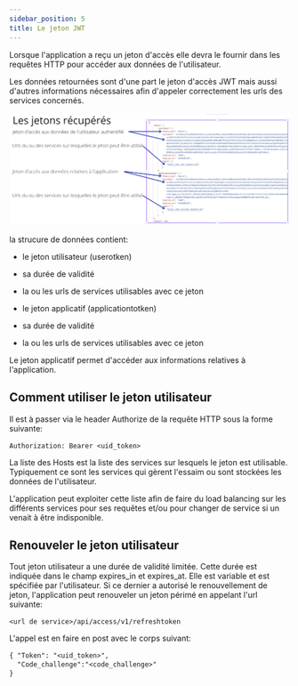 ```yaml
---
sidebar_position: 5
title: Le jeton JWT
---
```


Lorsque l'application a reçu un jeton d'accès elle devra le fournir dans les requêtes HTTP pour accéder aux données de l'utilisateur.

Les données retournées sont d'une part le jeton d'accès JWT mais aussi d'autres informations nécessaires afin d'appeler correctement
les urls des services concernés.


![Jwt](img/jwt.png)

la strucure de données contient:
* le jeton utilisateur (userotken)
* sa durée de validité
* la ou les urls de services utilisables avec ce jeton

* le jeton applicatif (applicationtotken)
* sa durée de validité
* la ou les urls de services utilisables avec ce jeton

Le jeton applicatif permet d'accéder aux informations relatives à l'application.


## Comment utiliser le jeton utilisateur
Il est à passer via le header Authorize de la requête HTTP sous la forme suivante:
```
Authorization: Bearer <uid_token>
```

La liste des Hosts est la liste des services sur lesquels le jeton est utilisable.
Typiquement ce sont les services qui gèrent l'essaim ou sont stockées les données de l'utilisateur.

L'application peut exploiter cette liste afin de faire du load balancing sur les différents services pour ses requêtes
et/ou pour changer de service si un venait à être indisponible.


## Renouveler le jeton utilisateur
Tout jeton utilisateur a une durée de validité limitée. Cette durée est indiquée dans le champ expires_in et expires_at.
Elle est variable et est spécifiée par l'utilisateur.
Si ce dernier a autorisé le renouvellement de jeton, l'application peut renouveler un jeton périmé en appelant l'url suivante:

```
<url de service>/api/access/v1/refreshtoken
```



L'appel est en faire en post avec le corps suivant:
```
{ "Token": "<uid_token>",
  "Code_challenge":"<code_challenge>"
}
```

